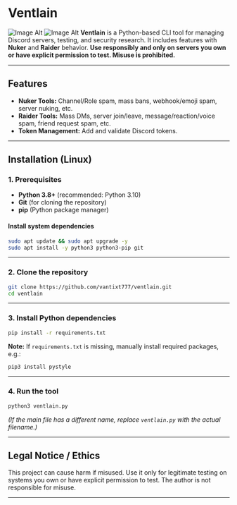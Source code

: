 # Ventlain
![Image Alt]([https://github.com/vantixt777/Blue-Tiger/blob/c9f375da8a8c3cd4cff127da7c965f3eb6201e7a/bluetiger%20pic.png](https://github.com/vantixt777/ventlain/blob/7c5ef2c4f4d166b70fcf4e5fb125d1b10c79388d/pic))
![Image Alt]([https://github.com/vantixt777/Blue-Tiger/blob/c9f375da8a8c3cd4cff127da7c965f3eb6201e7a/bluetiger%20pic.png](https://github.com/vantixt777/ventlain/blob/7c5ef2c4f4d166b70fcf4e5fb125d1b10c79388d/pic](https://github.com/vantixt777/ventlain/blob/7c5ef2c4f4d166b70fcf4e5fb125d1b10c79388d/pic2)))
**Ventlain** is a Python-based CLI tool for managing Discord servers, testing, and security research. It includes features with **Nuker** and **Raider** behavior. **Use responsibly and only on servers you own or have explicit permission to test. Misuse is prohibited.**

---

## Features

* **Nuker Tools:** Channel/Role spam, mass bans, webhook/emoji spam, server nuking, etc.
* **Raider Tools:** Mass DMs, server join/leave, message/reaction/voice spam, friend request spam, etc.
* **Token Management:** Add and validate Discord tokens.

---

## Installation (Linux)

### 1. Prerequisites

* **Python 3.8+** (recommended: Python 3.10)
* **Git** (for cloning the repository)
* **pip** (Python package manager)

#### Install system dependencies

```bash
sudo apt update && sudo apt upgrade -y
sudo apt install -y python3 python3-pip git
```

---

### 2. Clone the repository

```bash
git clone https://github.com/vantixt777/ventlain.git
cd ventlain
```

---

### 3. Install Python dependencies

```bash
pip install -r requirements.txt
```

**Note:** If `requirements.txt` is missing, manually install required packages, e.g.:

```bash
pip3 install pystyle
```

---

### 4. Run the tool

```bash
python3 ventlain.py
```

*(If the main file has a different name, replace `ventlain.py` with the actual filename.)*

---

## Legal Notice / Ethics

This project can cause harm if misused. Use it only for legitimate testing on systems you own or have explicit permission to test. The author is not responsible for misuse.

---

